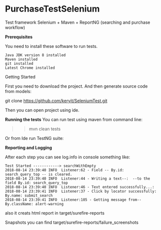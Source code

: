 # PurchaseTestSelenium
Test framework Selenium + Maven + ReportNG (searching and purchase workflow)

**Prerequisites**

You need to install these software to run tests.

    Java JDK version 8 installed
    Maven installed
    git installed
    Latest Chrome installed

Getting Started

First you need to download the project. And then generate source code from models:

git clone https://github.com/keryit/SeleniumTest.git

Then you can open project using ide.


**Running the tests**
You can run test using maven from command line:

>>mvn clean tests

Or from Ide run TestNG suite:




**Reporting and Logging**

After each step you can see log.info in console something like:

    Test Started ------------> searchWithEmpty
    2018-08-14 23:39:40 INFO  Listener:62 - Field -- By.id: search_query_top -- is cleared.
    2018-08-14 23:39:40 INFO  Listener:44 - Writing a text--:  --to the field By.id: search_query_top
    2018-08-14 23:39:40 INFO  Listener:46 - Text entered successfully...:
    2018-08-14 23:39:41 INFO  Listener:37 - Click by locator successfully: By.name: submit_search
    2018-08-14 23:39:41 INFO  Listener:105 - Getting message from-- By.className: alert-warning



also it creats html report in target/surefire-reports




Snapshots you can find target/surefire-reports/failure_screenshots